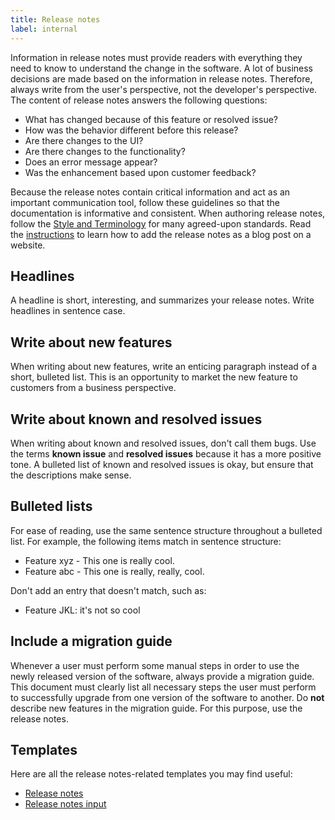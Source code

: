 ```yaml
---
title: Release notes
label: internal
---
```


Information in release notes must provide readers with everything they need to know to understand the change in the software. A lot of business decisions are made based on the information in release notes. Therefore, always write from the user's perspective, not the developer's perspective. The content of release notes answers the following questions:

* What has changed because of this feature or resolved issue?
* How was the behavior different before this release?
* Are there changes to the UI?
* Are there changes to the functionality?
* Does an error message appear?
* Was the enhancement based upon customer feedback?

Because the release notes contain critical information and act as an important communication tool, follow these guidelines so that the documentation is informative and consistent. When authoring release notes, follow the [Style and Terminology](./08-style-and-terminology.md) for many agreed-upon standards. Read the [instructions](https://github.com/kyma-project/website/blob/main/docs/write-blog-posts.md) to learn how to add the release notes as a blog post on a website.

## Headlines
A headline is short, interesting, and summarizes your release notes. Write headlines in sentence case.

## Write about new features
When writing about new features, write an enticing paragraph instead of a short, bulleted list. This is an opportunity to market the new feature to customers from a business perspective.

## Write about known and resolved issues
When writing about known and resolved issues, don't call them bugs. Use the terms **known issue** and **resolved issues** because it has a more positive tone. A bulleted list of known and resolved issues is okay, but ensure that the descriptions make sense.

## Bulleted lists
For ease of reading, use the same sentence structure throughout a bulleted list. For example, the following items match in sentence structure:
- Feature xyz - This one is really cool.
- Feature abc - This one is really, really, cool.

Don't add an entry that doesn't match, such as:
- Feature JKL: it's not so cool

## Include a migration guide
Whenever a user must perform some manual steps in order to use the newly released version of the software, always provide a migration guide. This document must clearly list all necessary steps the user must perform to successfully upgrade from one version of the software to another. Do **not** describe new features in the migration guide. For this purpose, use the release notes.

## Templates
Here are all the release notes-related templates you may find useful:
- [Release notes](https://github.com/kyma-project/community/blob/main/templates/resources/release-notes.md)
- [Release notes input](https://github.com/kyma-project/community/blob/main/templates/resources/release-notes-input.md)

